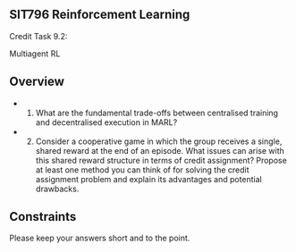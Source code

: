 ## SIT796 Reinforcement Learning

Credit Task 9.2:

Multiagent RL

## Overview

- 1. What are the fundamental trade-offs between centralised training and decentralised execution in MARL?
- 2. Consider a cooperative game in which the group receives a single, shared reward at the end of an episode. What issues can arise with this shared reward structure in terms of credit assignment? Propose at least one method you can think of for solving the credit assignment problem and explain its advantages and potential drawbacks.

## Constraints

Please keep your answers short and to the point.

<!-- image -->